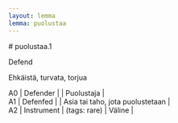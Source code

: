 ```yaml
---
layout: lemma
lemma: puolustaa
---
```


<div class="sense">
# <span class="sensename">puolustaa.1</span>

<span class="description">Defend</span>

<span class="description">Ehkäistä, turvata, torjua</span>

A0 | Defender |   | Puolustaja |  
A1 | Defenfed |   | Asia tai taho, jota puolustetaan |  
A2 | Instrument | (tags: rare) | Väline |  

</div>

